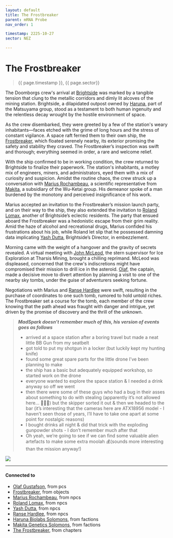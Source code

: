 ```yaml
---
layout: default
title: The Frostbreaker
parent: mRNA Probe
nav_order: 1

timestamp: 2225-10-27
sector: NEZ

---
```

# The Frostbreaker

> {{ page.timestamp }}, {{ page.sector}}

The Doomborgs crew's arrival at [Brightside](https://sectorswithoutnumber.com/sector/E9FKrPjS8tsRmoryYMpe/spaceStation/8LCcs3wrwRYwyUx5P0OL) was marked by a tangible tension that clung to the metallic corridors and dimly lit alcoves of the mining station. Brightside, a dilapidated outpost owned by [Haruna](../factions/haruna.md), part of the Matsuyama group, stood as a testament to both human ingenuity and the relentless decay wrought by the hostile environment of space.

As the crew disembarked, they were greeted by a few of the station's weary inhabitants—faces etched with the grime of long hours and the stress of constant vigilance. A space raft ferried them to their own ship, the [Frostbreaker](../objects/Frostbreaker.md), which floated serenely nearby, its exterior promising the safety and stability they craved. The Frostbreaker’s inspection was swift and thorough; everything seemed in order, a rare and welcome relief.

With the ship confirmed to be in working condition, the crew returned to Brightside to finalize their paperwork. The station's inhabitants, a motley mix of engineers, miners, and administrators, eyed them with a mix of curiosity and suspicion. Amidst the routine chaos, the crew struck up a conversation with [Marius Rochambeau](../npcs/MariusRochambeau.md), a scientific representative from [Makita](../factions/makita.md), a subsidiary of the Wu-Ketai group. His demeanor spoke of a man burdened by the monotony and perceived insignificance of his work.

Marius accepted an invitation to the Frostbreaker’s mission launch party, and on their way to the ship, they also extended the invitation to [Roland Lomax](../npcs/RolandLomax.md), another of Brightside’s eclectic residents. The party that ensued aboard the Frostbreaker was a hedonistic escape from their grim reality. Amid the haze of alcohol and recreational drugs, Marius confided his frustrations about his job, while Roland let slip that he possessed damning data implicating [Yash Dutta](../npcs/YashDutta.md), Brightside’s Director, in embezzlement.

Morning came with the weight of a hangover and the gravity of secrets revealed. A virtual meeting with [John McLeod](#johnmcleod), the stern supervisor for Ice Exploration at Tharsis Mining, brought a chilling reprimand. McLeod was displeased, concerned that the crew's indiscretions might have compromised their mission to drill ice in the asteroid. [Olaf](../pcs/Olaf.md), the captain, made a decisive move to divert attention by planning a visit to one of the nearby sky tombs, under the guise of adventurers seeking fortune.

Negotiations with Marius and [Ranse Hardlee](../npcs/RanseHardlee.md) were swift, resulting in the purchase of coordinates to one such tomb, rumored to hold untold riches. The Frostbreaker set a course for the tomb, each member of the crew knowing that the path ahead was fraught with danger and intrigue, yet driven by the promise of discovery and the thrill of the unknown.

> ***MadSpark doesn’t remember much of this, his version of events goes as follows***
> - arrived at a space station after a boring travel but made a neat little BB Gun from my seatbelt
> - got told to put my shotgun in a locker (but luckily kept my hunting knife)
> - found some great spare parts for the little drone I’ve been planning to make 
> - the ship has a basic but adequately equipped workshop, so started work on the drone 
> - everyone wanted to explore the space station & I needed a drink anyway so off we went 
> - then there were some of these guys who had a bug in their asses about something to do with stealing (apparently it’s not allowed here… 🤷🏼‍♂️) but the skipper sorted it out & then we headed to the bar (it’s interesting that the cameras here are ATX18956 model - I haven’t seen those of years, I’ll have to take one apart at some point for nostalgic reasons)
> - I bought drinks all night & did that trick with the exploding gunpowder shots - I don’t remember much after that
> - Oh yeah, we’re going to see if we can find some valuable alien artefacts to make some extra moolah 💰(sounds more interesting than the mission anyway!)

![](https://i.imgur.com/IgINh43.png)


---
#### Connected to

<!-- QueryToSerialize: LIST without ID "["+ title + "](https://terra-campaigns.github.io/"+ regexreplace(file.path, ".md", "") + ")" + ", from " + regexreplace(file.folder, "hostile/", "") FROM ([[]]) OR outgoing([[]]) SORT file.folder DESC -->
<!-- SerializedQuery: LIST without ID "["+ title + "](https://terra-campaigns.github.io/"+ regexreplace(file.path, ".md", "") + ")" + ", from " + regexreplace(file.folder, "hostile/", "") FROM ([[]]) OR outgoing([[]]) SORT file.folder DESC -->
- [Olaf Gustafson](https://terra-campaigns.github.io/hostile/pcs/Olaf), from pcs
- [Frostbreaker](https://terra-campaigns.github.io/hostile/objects/Frostbreaker), from objects
- [Marius Rochambeau](https://terra-campaigns.github.io/hostile/npcs/MariusRochambeau), from npcs
- [Roland Lomax](https://terra-campaigns.github.io/hostile/npcs/RolandLomax), from npcs
- [Yash Dutta](https://terra-campaigns.github.io/hostile/npcs/YashDutta), from npcs
- [Ranse Hardlee](https://terra-campaigns.github.io/hostile/npcs/RanseHardlee), from npcs
- [Haruna Biolabs Solomons](https://terra-campaigns.github.io/hostile/factions/haruna), from factions
- [Makita Genetics Solomons](https://terra-campaigns.github.io/hostile/factions/makita), from factions
- [The Frostbreaker](https://terra-campaigns.github.io/hostile/chapters/chap001), from chapters
<!-- SerializedQuery END -->
